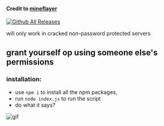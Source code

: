 
#### Credit to [mineflayer](https://github.com/PrismarineJS/mineflayer)

[![Github All Releases](https://img.shields.io/github/downloads/fknMega/minecraft-grief-tool/total.svg)]()

will only work in cracked non-password protected servers

## grant yourself op using someone else's permissions

### installation:


- use `npm i` to install all the npm packages,
- run `node index.js` to run the script
- do what it says?

![gif](https://media1.giphy.com/media/qlRQp9UxnrqeekQaUg/giphy.gif)
